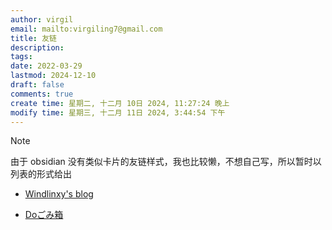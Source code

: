 ```yaml
---
author: virgil
email: mailto:virgiling7@gmail.com
title: 友链
description: 
tags: 
date: 2022-03-29
lastmod: 2024-12-10
draft: false
comments: true
create time: 星期二, 十二月 10日 2024, 11:27:24 晚上
modify time: 星期三, 十二月 11日 2024, 3:44:54 下午
---
```


> [!NOTE]
> 由于 obsidian 没有类似卡片的友链样式，我也比较懒，不想自己写，所以暂时以列表的形式给出


- [Windlinxy's blog](https://www.windlinxy.top/)

- [Doごみ箱](https://dodolalorc.cn/)

